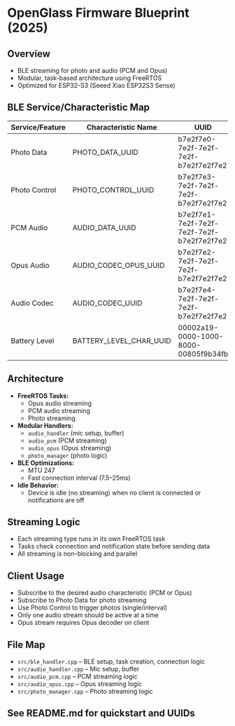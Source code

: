 # OpenGlass Firmware Blueprint (2025)

## Overview
- BLE streaming for photo and audio (PCM and Opus)
- Modular, task-based architecture using FreeRTOS
- Optimized for ESP32-S3 (Seeed Xiao ESP32S3 Sense)

## BLE Service/Characteristic Map
| Service/Feature | Characteristic Name      | UUID                                    |
|----------------|-------------------------|------------------------------------------|
| Photo Data     | PHOTO_DATA_UUID         | b7e2f7e0-7e2f-7e2f-7e2f-b7e2f7e2f7e2     |
| Photo Control  | PHOTO_CONTROL_UUID      | b7e2f7e3-7e2f-7e2f-7e2f-b7e2f7e2f7e2     |
| PCM Audio      | AUDIO_DATA_UUID         | b7e2f7e1-7e2f-7e2f-7e2f-7e2f-b7e2f7e2f7e2     |
| Opus Audio     | AUDIO_CODEC_OPUS_UUID   | b7e2f7e2-7e2f-7e2f-7e2f-b7e2f7e2f7e2     |
| Audio Codec    | AUDIO_CODEC_UUID        | b7e2f7e4-7e2f-7e2f-7e2f-b7e2f7e2f7e2     |
| Battery Level  | BATTERY_LEVEL_CHAR_UUID | 00002a19-0000-1000-8000-00805f9b34fb     |

## Architecture
- **FreeRTOS Tasks:**
    - Opus audio streaming
    - PCM audio streaming
    - Photo streaming
- **Modular Handlers:**
    - `audio_handler` (mic setup, buffer)
    - `audio_pcm` (PCM streaming)
    - `audio_opus` (Opus streaming)
    - `photo_manager` (photo logic)
- **BLE Optimizations:**
    - MTU 247
    - Fast connection interval (7.5–25ms)
- **Idle Behavior:**
    - Device is idle (no streaming) when no client is connected or notifications are off

## Streaming Logic
- Each streaming type runs in its own FreeRTOS task
- Tasks check connection and notification state before sending data
- All streaming is non-blocking and parallel

## Client Usage
- Subscribe to the desired audio characteristic (PCM or Opus)
- Subscribe to Photo Data for photo streaming
- Use Photo Control to trigger photos (single/interval)
- Only one audio stream should be active at a time
- Opus stream requires Opus decoder on client

## File Map
- `src/ble_handler.cpp` – BLE setup, task creation, connection logic
- `src/audio_handler.cpp` – Mic setup, buffer
- `src/audio_pcm.cpp` – PCM streaming logic
- `src/audio_opus.cpp` – Opus streaming logic
- `src/photo_manager.cpp` – Photo streaming logic

## See README.md for quickstart and UUIDs
